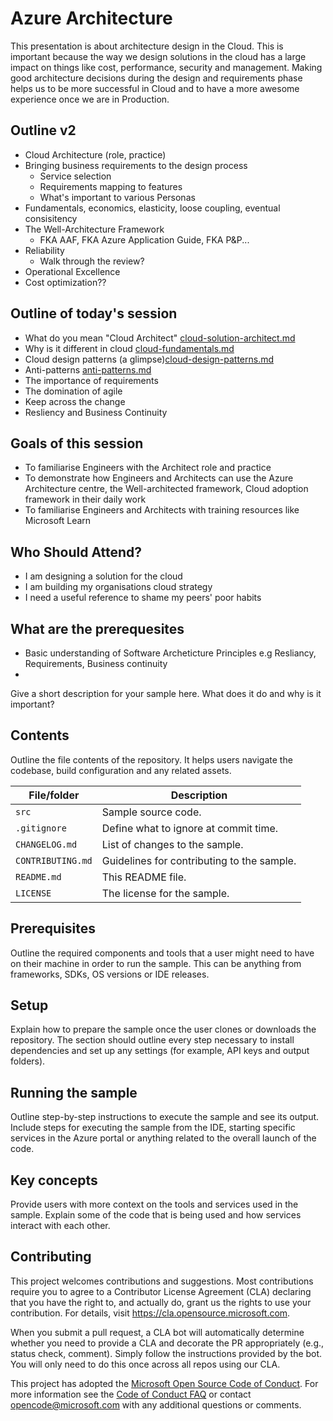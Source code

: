 # Azure Architecture

This presentation is about architecture design in the Cloud. This is important because the way we design solutions in the cloud has a large impact on things like cost, performance, security and management. Making good architecture decisions during the design and requirements phase helps us to be more successful in Cloud and to have a more awesome experience once we are in Production.

## Outline v2

* Cloud Architecture (role, practice)
* Bringing business requirements to the design process
  * Service selection
  * Requirements mapping to features
  * What's important to various Personas
* Fundamentals, economics, elasticity, loose coupling, eventual consisitency
* The Well-Architecture Framework
  * FKA AAF, FKA Azure Application Guide, FKA P&P...
* Reliability
  * Walk through the review? 
* Operational Excellence
* Cost optimization??

## Outline of today's session

* What do you mean "Cloud Architect" [cloud-solution-architect.md](docs/cloud-solution-architect.md)
* Why is it different in cloud [cloud-fundamentals.md](docs/cloud-fundamentals.md)
* Cloud design patterns (a glimpse)[cloud-design-patterns.md](docs/cloud-design-patterns.md)
* Anti-patterns [anti-patterns.md](docs/anti-patterns.md)
* The importance of requirements
* The domination of agile
* Keep across the change
* Resliency and Business Continuity

## Goals of this session

* To familiarise Engineers with the Architect role and practice
* To demonstrate how Engineers and Architects can use the Azure Architecture centre, the Well-architected framework, 
  Cloud adoption framework in their daily work
* To familiarise Engineers and Architects with training resources like Microsoft Learn

## Who Should Attend?

*  I am designing a solution for the cloud
*  I am building my organisations cloud strategy
*  I need a useful reference to shame my peers' poor habits

## What are the prerequesites

*  Basic understanding of Software Archeticture Principles e.g Resliancy, Requirements, Business continuity
*  



<!-- 
Guidelines on README format: https://review.docs.microsoft.com/help/onboard/admin/samples/concepts/readme-template?branch=master

Guidance on onboarding samples to docs.microsoft.com/samples: https://review.docs.microsoft.com/help/onboard/admin/samples/process/onboarding?branch=master

Taxonomies for products and languages: https://review.docs.microsoft.com/new-hope/information-architecture/metadata/taxonomies?branch=master
-->

Give a short description for your sample here. What does it do and why is it important?

## Contents

Outline the file contents of the repository. It helps users navigate the codebase, build configuration and any related assets.

| File/folder       | Description                                |
|-------------------|--------------------------------------------|
| `src`             | Sample source code.                        |
| `.gitignore`      | Define what to ignore at commit time.      |
| `CHANGELOG.md`    | List of changes to the sample.             |
| `CONTRIBUTING.md` | Guidelines for contributing to the sample. |
| `README.md`       | This README file.                          |
| `LICENSE`         | The license for the sample.                |

## Prerequisites

Outline the required components and tools that a user might need to have on their machine in order to run the sample. This can be anything from frameworks, SDKs, OS versions or IDE releases.

## Setup

Explain how to prepare the sample once the user clones or downloads the repository. The section should outline every step necessary to install dependencies and set up any settings (for example, API keys and output folders).

## Running the sample

Outline step-by-step instructions to execute the sample and see its output. Include steps for executing the sample from the IDE, starting specific services in the Azure portal or anything related to the overall launch of the code.

## Key concepts

Provide users with more context on the tools and services used in the sample. Explain some of the code that is being used and how services interact with each other.

## Contributing

This project welcomes contributions and suggestions.  Most contributions require you to agree to a
Contributor License Agreement (CLA) declaring that you have the right to, and actually do, grant us
the rights to use your contribution. For details, visit https://cla.opensource.microsoft.com.

When you submit a pull request, a CLA bot will automatically determine whether you need to provide
a CLA and decorate the PR appropriately (e.g., status check, comment). Simply follow the instructions
provided by the bot. You will only need to do this once across all repos using our CLA.

This project has adopted the [Microsoft Open Source Code of Conduct](https://opensource.microsoft.com/codeofconduct/).
For more information see the [Code of Conduct FAQ](https://opensource.microsoft.com/codeofconduct/faq/) or
contact [opencode@microsoft.com](mailto:opencode@microsoft.com) with any additional questions or comments.
